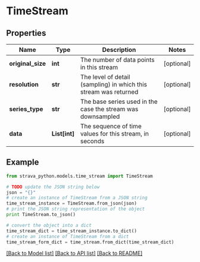 # TimeStream


## Properties
Name | Type | Description | Notes
------------ | ------------- | ------------- | -------------
**original_size** | **int** | The number of data points in this stream | [optional] 
**resolution** | **str** | The level of detail (sampling) in which this stream was returned | [optional] 
**series_type** | **str** | The base series used in the case the stream was downsampled | [optional] 
**data** | **List[int]** | The sequence of time values for this stream, in seconds | [optional] 

## Example

```python
from strava_python.models.time_stream import TimeStream

# TODO update the JSON string below
json = "{}"
# create an instance of TimeStream from a JSON string
time_stream_instance = TimeStream.from_json(json)
# print the JSON string representation of the object
print TimeStream.to_json()

# convert the object into a dict
time_stream_dict = time_stream_instance.to_dict()
# create an instance of TimeStream from a dict
time_stream_form_dict = time_stream.from_dict(time_stream_dict)
```
[[Back to Model list]](../README.md#documentation-for-models) [[Back to API list]](../README.md#documentation-for-api-endpoints) [[Back to README]](../README.md)


